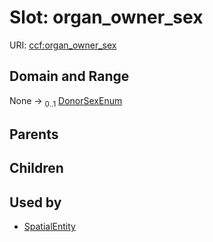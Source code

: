 
# Slot: organ_owner_sex




URI: [ccf:organ_owner_sex](http://purl.org/ccf/organ_owner_sex)


## Domain and Range

None &#8594;  <sub>0..1</sub> [DonorSexEnum](DonorSexEnum.md)

## Parents


## Children


## Used by

 * [SpatialEntity](SpatialEntity.md)
